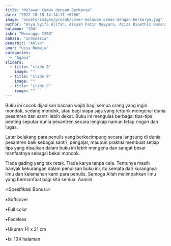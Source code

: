 ```yaml
---
title: "Melawan Cemas dengan Berkarya"
date: "2022-10-18 14:14:17 +0700"
image: "assets/images/produk/cover-melawan-cemas-dengan-berkarya.jpg"
author: "Alya Syifa Alifah, Aisyah Fatin Nayyara, Azizi Bioethic Humaniora, Fazlie Aslan, Haila Sabrina, Hanun Dzatirrajwa, Nailah Zahidah Hafidz, Ni Putu Sekar Azuma L. S. M. Z., Safinaz Fauziyya"
halaman: "104"
isbn: "Menunggu ISBN"
bahasa: "Indonesia"
penerbit: "Ahlan"
umur: "Usia Remaja"
categories: 
  - "Agama"
sliders: 
  - title: "slide A"
    image: ""
  - title: "slide B"
    image: ""
  - title: "slide C"
    image: ""
---
```


Buku ini cocok dijadikan bacaan wajib bagi semua orang yang ingin mondok, sedang mondok, atau bagi siapa saja yang tertarik mengenal dunia pesantren dan santri lebih dekat. Buku ini mengulas berbagai tips-tips penting seputar dunia pesantren secara lengkap namun tetap ringan dan lugas. 

Latar belakang para penulis yang berkecimpung  secara langsung di dunia pesantren baik sebagai santri, pengajar, maupun praktisi membuat setiap tips yang disajikan dalam buku ini lebih mengena dan sangat besar manfaatnya sebagai bekal mondok.

Tiada gading yang tak retak. Tiada karya tanpa cela. Tentunya masih banyak kekurangan dalam penulisan buku ini, itu semata dari kurangnya ilmu dan kelemahan kami para penulis. Semoga Allah melimpahkan ilmu yang bermanfaat bagi kita semua. Aamiin



🔥Spesifikasi Bonus:🔥

▪️Softcover

▪️Full color

▪️Faceless

▪️Ukuran 14 x 21 cm

▪️Isi 104 halaman
